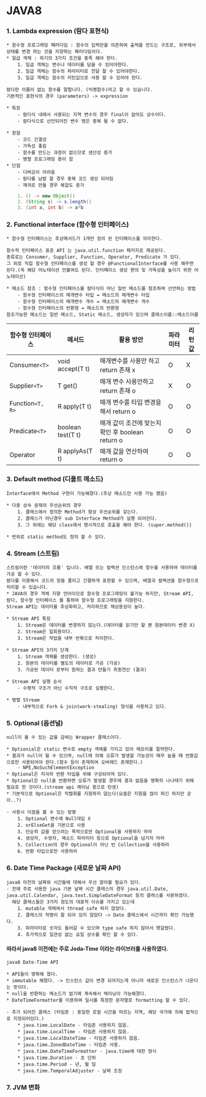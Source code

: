 # JAVA8


### 1. Lambda expression (람다 표현식)
    * 함수형 프로그래밍 패러다임 : 함수의 입력만을 의존하여 출력을 만드는 구조로, 외부에서 상태를 변경 하는 것을 지양하는 패러다임이다.
    * 일급 객체 : 하기의 3가지 조건을 충족 해야 한다.
        1. 일급 객체는 변수나 데이터를 담을 수 있어야한다.
        2. 일급 객체는 함수의 파라미터로 전달 할 수 있어야한다.
        3. 일급 객체는 함수의 리턴값으로 사용 할 수 있어야 한다.

    람다란 이름이 없는 함수를 말합니다. (익명함수)라고 할 수 있습니다.
    기본적인 표현식의 경우 (parameters) -> expression
    
    * 특징
        - 람다식 내에서 사용되는 지역 변수의 경우 final이 없어도 상수이다.
        - 람다식으로 선언되어진 변수 명은 중복 될 수 없다.

    * 장점 
        - 코드 간결성
        - 가독성 좋음
        - 함수를 만드는 과정이 없으므로 생산성 증가
        - 병렬 프로그래밍 용이 함
    * 단점
        - 디버깅이 어려움
        - 람다를 남발 할 경우 중복 코드 생성 되어짐
        - 재귀로 만들 경우 복잡도 증가
    
```java
    1. () -> new Object()
    2. (String s) -> s.length()
    3. (int a, int b) -> a*b
```
    
### 2. Functional interface (함수형 인터페이스)
    * 함수형 인터페이스는 추상메서드가 1개만 정의 된 인터페이스를 의미한다.

    함수적 인터페이스 표준 API 는 java.util.function 패키지로 제공된다.
    종류로는 Consumer, Supplier, Function, Operator, Predicate 가 있다.
    그 외로 직접 함수형 인터페이스를 생성 할 경우 @FunctionalInterface를 사용 해주면 된다.(꼭 해당 어노테이션 안붙여도 된다. 인터페이스 생성 편의 및 가독성을 높이기 위한 어노테이션)

    * 메소드 참조 : 함수형 인터페이스를 람다식이 아닌 일반 메소드를 참조하여 선언하는 방법
        - 함수형 인터페이스의 매개변수 타입 = 메소드의 매개변수 타입
        - 함수형 인터페이스의 매개변수 개수 = 메소드의 매개변수 개수
        - 함수형 인터페이스의 반환형 = 메소드의 반환형
    참조가능한 메소드는 일반 메소드, Static 메소드, 생성자가 있으며 클래스이름::메소드이름


| 함수형 인터페이스        | 메서드               | 활용 방안                                | 파라미터 | 리턴 값 |
|------------------|-------------------|--------------------------------------|------|------|
| Consumer`<T>`    | void accept(T t)  | 매개변수를 사용만 하고 return 존재 x             | O    | X    |
| Supplier`<T>`    | T get()           | 매개 변수 사용안하고 return 존재 o              | X    | O    |
| Function`<T, R>` | R apply(T t)      | 매개 변수를 타입 변경을 해서 return o            | O    | O    |
| Predicate`<T>`   | boolean test(T t) | 매개 값이 조건에 맞는지 확인 후 boolean return o  | O    | O    |
| Operator         | R applyAs(T t)    | 매개 값을 연산하여 return o                  | O    | O    |

    
### 3. Default method (디폴트 메소드)
    Interface에서 Method 구현이 가능해졌다.(추상 메소드만 사용 가능 했음)

    * 다중 상속 문제의 우선순위의 경우
        1. 클래스에서 정의한 Method가 항상 우선순위를 갖는다.
        2. 클래스가 아닌경우 sub Interface Method가 실행 되어진다.
        3. 그 외에는 해당 class에서 명시적으로 호출을 해야 한다. (super.method())

    * 번외로 static method도 정의 할 수 있다.
### 4. Stream (스트림)
    스트림이란 '데이터의 흐름' 입니다. 배열 또는 컬렉션 인스턴스에 함수를 사용하여 데이터를 가공 할 수 있다. 
    람다를 이용해서 코드의 양을 줄이고 간결하게 표현할 수 있으며, 배열과 컬렉션을 함수형으로 처리할 수 있습니다.
    * JAVA의 경우 객체 지향 언어이므로 함수형 프로그래밍이 불가능 하지만, Stream API, 람다, 함수형 인터페이스 를 통하여 함수형 프로그래밍을 지원한다.
    Stream API는 데이터를 추상화하고, 처리하므로 재상용성이 높다.

    * Stream API 특징
        1. Stream은 데이터를 변경하지 않는다.(데이터를 읽기만 할 뿐 원본데이터 변경 X)
        2. Stream은 일회용이다.
        3. Stream은 작업을 내부 반복으로 처리한다.

    * Stream API의 3가지 단계
        1. Stream 객체를 생성한다. (생성)
        2. 원본의 데이터를 별도의 데이터로 가공 (가공)
        3. 가공된 데이터 로부터 원하는 결과 만들기 최종연산 (결과)

    * Stream API 실행 순서 
        - 수평적 구조가 아닌 수직적 구조로 실행한다.

    * 병렬 Stream
        - 내부적으로 Fork & join(work-stealing) 형식을 사용하고 있다.



### 5. Optional (옵션널)
    null이 올 수 있는 값을 감싸는 Wrapper 클래스이다.

    * Optionial은 static 변수로 empty 객체를 가지고 있어 메모리를 절약한다.
    * 결과가 null이 될 수 있으며, null에 의해 오류가 발생할 가능성이 매우 높을 때 반환값으로만 사용되어야 한다.(함수 등이 존재하여 오버헤드 존재한다.)
        - NPE,NoSuchElementException
    * Optional은 지극히 반환 타입을 위해 구성되어져 있다.
    * Optional은 null을 반환하면 오류가 발생할 경우에 결과 없음을 명확히 나나태기 위해 필요로 한 것이다.(stream api 체이닝 용으로 탄생)
    * 기본적으로 Optional은 직렬화를 지원하지 않는다(요즘은 지원을 많이 하긴 하지만 굳이..?)

    - 사용시 이점을 볼 수 있는 방향
        1. Optional 변수에 Null대입 X
        2. orElseGet을 기본으로 사용
        3. 단순히 값을 얻으려는 목적으로만 Optional을 사용하지 마라
        4. 생성자, 수정자, 메소드 파라미터 등으로 Optional을 넘기지 마라
        5. Collection의 경우 Optional이 아닌 빈 Collection을 사용하라
        6. 반환 타입으로만 사용하라

    
### 6. Date Time Package (새로운 날짜 API)

    java8 이전의 날짜와 시간들에 대해서 우선 알아볼 필요가 있다.
    - 전에 주로 사용한 java 기본 날짜 시간 클래스의 경우 java.util.Date, java.util.Calendar, java.text.SimpleDateFormat 등의 클래스를 사용하였다.
      해당 클래스들은 3가지 정도의 대표적 이슈를 가지고 있는데
        1. mutable 객체여서 thread safe 하지 않았다.
        2. 클래스의 작명이 잘 되어 있지 않았다 -> Date 클래스에서 시간까지 확인 가능했다.
        3. 파라미터로 숫자도 들어갈 수 있으며 type safe 하지 않아서 헷갈렸다.
        4. 추가적으로 일관성 없는 요일 상수를 확인 할 수 있다.

#### __따라서 java8 이전에는 주로 Joda-Time 이라는 라이브러를 사용하였다.__

    java8 Date-Time API
        
    * API들이 명확해 졌다.
    * immutable 해졌다. -> 인스턴스 값이 변경 되어지는게 아니라 새로운 인스턴스가 나온다는 뜻이다.
    * null을 반환하는 메소드가 없기에 계속해서 체이닝이 가능해졌다.
    * DateTimeFormatter를 이용하여 일시를 특정한 문자열로 formatting 할 수 있다.
    
    - 추가 되어진 클래스 (타임존 : 동일한 로컬 시간을 따르는 지역, 해당 국가에 의해 법적으로 지정되어있다.)
        * java.time.LocalDate - 타임존 사용하지 않음.
        * java.time.LocalTime - 타임존 사용하지 않음.
        * java.time.LocalDateTime - 타임존 사용하지 않음.
        * java.time.ZonedDateTime - 타임존 사용.
        * java.time.DateTimeFormatter - java.time에 대한 형식
        * java.time.Duration - 초 단위
        * java.time.Period - 년, 월 일
        * java.time.TemporalAdjuster - 날짜 조정

### 7. JVM 변화 
